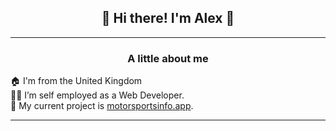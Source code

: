 <h2 align="center">👋 Hi there! I'm Alex 👋</h3>

---

<h3 align="center">A little about me</h3>

🏠 I'm from the United Kingdom <br/>
👨‍💻 I’m self employed as a Web Developer.<br/>
🌱 My current project is [motorsportsinfo.app](https://motorsportsinfo.app/).<br/>

---
